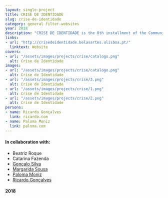 ```yaml
---
layout: single-project
title: CRISE DE IDENTIDADE
slug: crise-de-identidade
category: general filter-websites
year: 2018
description: "CRISE DE IDENTIDADE is the 8th installment of the Communication Design B.A. graduates' annual exhibition on the Faculty of Fine-Arts of the University of Lisbon. Youth, Identity and Design were the main ideas behind this two week long event that displayed over 75 design projects and brought various guests like Elise by Olsen, Mário Moura, Estúdio Desisto, and others to talk about what design means in this generation."
links:
- url: "http://crisedeidentidade.belasartes.ulisboa.pt/"
  linktext: Website
covers:
- url: "/assets/images/projects/crise/catalogo.png"
  alt: Crise de Identidade
images:
- url: "/assets/images/projects/crise/catalogo.png"
  alt: Crise de Identidade
- url: "/assets/images/projects/crise/3.png"
  alt: Crise de Identidade
- url: "/assets/images/projects/crise/1.png"
  alt: Crise de Identidade
- url: "/assets/images/projects/crise/2.png"
  alt: Crise de Identidade
persons:
- name: Ricardo Gonçalves
  link: ricardo.com
- name: Paloma Moniz
  link: paloma.com
---
```


<footer>
    <h4>In collaboration with:</h4>
    <ul>
        <li>Beatriz Roque</li>
        <li>Catarina Fazenda</li>
        <li><a href="https://www.linkedin.com/in/gonçalo-silva-387ba3b1/" target="_blank">Gonçalo Silva</a></li>
        <li><a href="https://www.linkedin.com/in/margarida-silva-437769171/" target="_blank">Margarida Sousa</a></li>
        <li><a href="https://www.instagram.com/palomamoniiz/" target="_blank">Paloma Moniz</a></li>
        <li><a href="https://www.instagram.com/oricardogoncalves/" target="_blank">Ricardo Gonçalves</a></li>
    </ul>
    <h4>2018</h4>
</footer>